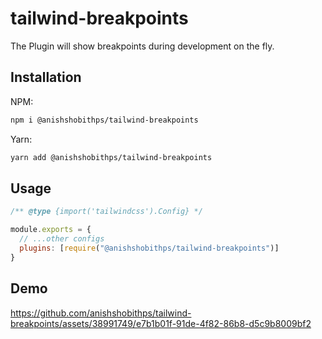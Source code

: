 # tailwind-breakpoints

The Plugin will show breakpoints during development on the fly.

## Installation

NPM:
```sh
npm i @anishshobithps/tailwind-breakpoints
```

Yarn:
```sh
yarn add @anishshobithps/tailwind-breakpoints
```

## Usage
```js
/** @type {import('tailwindcss').Config} */

module.exports = {
  // ...other configs
  plugins: [require("@anishshobithps/tailwind-breakpoints")]
}
```

## Demo

https://github.com/anishshobithps/tailwind-breakpoints/assets/38991749/e7b1b01f-91de-4f82-86b8-d5c9b8009bf2

